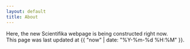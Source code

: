 ```yaml
---
layout: default
title: About
---
```


Here, the new Scientifika webpage is being constructed right now.
<br>
This page was last updated at {{ "now" | date: "%Y-%m-%d %H:%M" }}.
